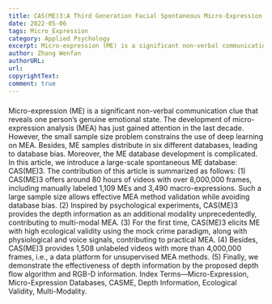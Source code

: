 ```yaml
---
title: CAS(ME)3:A Third Generation Facial Spontaneous Micro-Expression Database with Depth Information and High Ecological Validity
date: 2022-05-06
tags: Micro_Expression
category: Applied Psychology
excerpt: Micro-expression (ME) is a significant non-verbal communication clue that reveals one person’s genuine emotional state.
author: Zhang Wenfan
authorURL: 
url: 
copyrightText: 
comment: true
---
```

###
Micro-expression (ME) is a significant non-verbal communication clue that reveals one person’s genuine emotional state.
The development of micro-expression analysis (MEA) has just gained attention in the last decade. However, the small sample size
problem constrains the use of deep learning on MEA. Besides, ME samples distribute in six different databases, leading to database
bias. Moreover, the ME database development is complicated. In this article, we introduce a large-scale spontaneous ME database:
CAS(ME)3. The contribution of this article is summarized as follows: (1) CAS(ME)3 offers around 80 hours of videos with over
8,000,000 frames, including manually labeled 1,109 MEs and 3,490 macro-expressions. Such a large sample size allows effective MEA
method validation while avoiding database bias. (2) Inspired by psychological experiments, CAS(ME)3 provides the depth information
as an additional modality unprecedentedly, contributing to multi-modal MEA. (3) For the first time, CAS(ME)3 elicits ME with high
ecological validity using the mock crime paradigm, along with physiological and voice signals, contributing to practical MEA. (4)
Besides, CAS(ME)3 provides 1,508 unlabeled videos with more than 4,000,000 frames, i.e., a data platform for unsupervised MEA
methods. (5) Finally, we demonstrate the effectiveness of depth information by the proposed depth flow algorithm and RGB-D
information.
Index Terms—Micro-Expression, Micro-Expression Databases, CASME, Depth Information, Ecological Validity, Multi-Modality.
